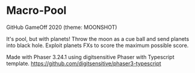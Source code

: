 # Macro-Pool
GitHub GameOff 2020 (theme: MOONSHOT)

It's pool, but with planets! Throw the moon as a cue ball and send planets into black hole.
Exploit planets FXs to score the maximum possible score.

Made with Phaser 3.24.1 using digitsensitive Phaser with Typescript template.
https://github.com/digitsensitive/phaser3-typescript

